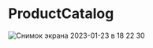 # ProductCatalog
![Снимок экрана 2023-01-23 в 18 22 30](https://user-images.githubusercontent.com/61580663/214136065-89415f6b-9487-4438-acca-78b221a65a79.png)
